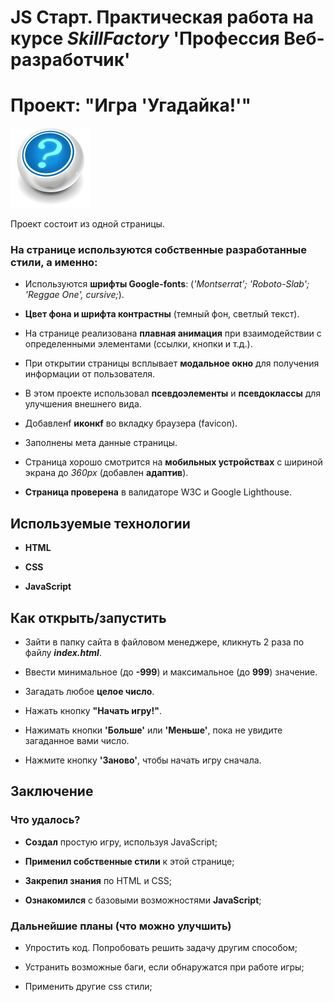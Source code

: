 # JS Старт. Практическая работа на курсе *SkillFactory* **'Профессия Веб-разработчик'**

# Проект: "Игра 'Угадайка!'"

![news-logo](./img/logo-icon.png)

Проект состоит из одной страницы.

### На странице используются собственные разработанные стили, а именно:

* Используются **шрифты Google-fonts**: (*'Montserrat'; 'Roboto-Slab'; 'Reggae One', cursive;*).

* **Цвет фона и шрифта контрастны** (темный фон, светлый текст).

* На странице реализована **плавная анимация** при взаимодействии с определенными элементами (ссылки, кнопки и т.д.).

* При открытии страницы всплывает **модальное окно** для получения информации от пользователя.

* В этом проекте использовал **псевдоэлементы** и **псевдоклассы** для улучшения внешнего вида.

* Добавленf **иконкf** во вкладку браузера (favicon).

* Заполнены мета данные страницы.

* Страница хорошо смотрится на **мобильных устройствах** с шириной экрана до *360px* (добавлен **адаптив**).

* **Страница проверена** в валидаторе W3C и Google Lighthouse.

## Используемые технологии

* **HTML**

* **CSS**

* **JavaScript**

## Как открыть/запустить

* Зайти в папку сайта в файловом менеджере, кликнуть 2 раза по файлу ***index.html***.

* Ввести минимальное (до **-999**) и максимальное (до **999**) значение.

* Загадать любое **целое число**.

* Нажать кнопку **"Начать игру!"**.

* Нажимать кнопки **'Больше'** или **'Меньше'**, пока не увидите загаданное вами число.

* Нажмите кнопку **'Заново'**, чтобы начать игру сначала.

## Заключение

### Что удалось?

* **Создал** простую игру, используя JavaScript; 

* **Применил собственные стили** к этой странице;

* **Закрепил знания** по HTML и CSS; 

* **Ознакомился** с базовыми возможностями **JavaScript**;

### Дальнейшие планы (что можно улучшить)

* Упростить код. Попробовать решить задачу другим способом;

* Устранить возможные баги, если обнаружатся при работе игры;

* Применить другие css стили;